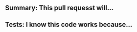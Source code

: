 <!--
  Thanks for submitting a pull request!
  We appreciate you spending the time to work on these changes. Please provide enough information so that others can review your pull request. The two fields below are mandatory.

  Before submitting a pull request, please be sure to review the guide for [contributing to this repo](https://github.com/alleyinteractive/irving/blob/master/CONTRIBUTING.md) and be sure you are following all guidelines.
-->

## Summary: This pull requesst will...

<!-- Explain the **motivation** for making this change and answer the above prompt. What existing problem does the pull request solve? -->

## Tests: I know this code works because...

<!-- How will you or do you know your code works? Example: The tests you wrote, the commands you ran and their output, screenshots / videos if the pull request changes components or something user-facing. -->
